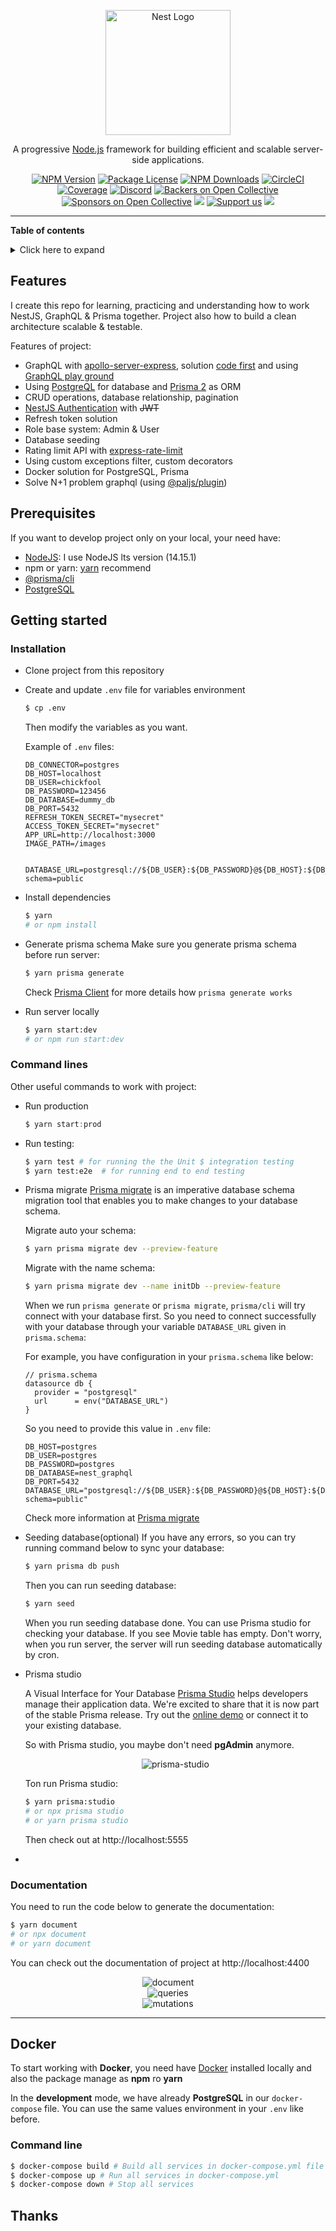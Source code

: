 <p align="center">
  <a href="http://nestjs.com/" target="blank"><img src="https://nestjs.com/img/logo-small.svg" width="200" alt="Nest Logo" /></a>
</p>

[circleci-image]: https://img.shields.io/circleci/build/github/nestjs/nest/master?token=abc123def456
[circleci-url]: https://circleci.com/gh/nestjs/nest

  <p align="center">A progressive <a href="http://nodejs.org" target="_blank">Node.js</a> framework for building efficient and scalable server-side applications.</p>
    <p align="center">
<a href="https://www.npmjs.com/~nestjscore" target="_blank"><img src="https://img.shields.io/npm/v/@nestjs/core.svg" alt="NPM Version" /></a>
<a href="https://www.npmjs.com/~nestjscore" target="_blank"><img src="https://img.shields.io/npm/l/@nestjs/core.svg" alt="Package License" /></a>
<a href="https://www.npmjs.com/~nestjscore" target="_blank"><img src="https://img.shields.io/npm/dm/@nestjs/common.svg" alt="NPM Downloads" /></a>
<a href="https://circleci.com/gh/nestjs/nest" target="_blank"><img src="https://img.shields.io/circleci/build/github/nestjs/nest/master" alt="CircleCI" /></a>
<a href="https://coveralls.io/github/nestjs/nest?branch=master" target="_blank"><img src="https://coveralls.io/repos/github/nestjs/nest/badge.svg?branch=master#9" alt="Coverage" /></a>
<a href="https://discord.gg/G7Qnnhy" target="_blank"><img src="https://img.shields.io/badge/discord-online-brightgreen.svg" alt="Discord"/></a>
<a href="https://opencollective.com/nest#backer" target="_blank"><img src="https://opencollective.com/nest/backers/badge.svg" alt="Backers on Open Collective" /></a>
<a href="https://opencollective.com/nest#sponsor" target="_blank"><img src="https://opencollective.com/nest/sponsors/badge.svg" alt="Sponsors on Open Collective" /></a>
  <a href="https://paypal.me/kamilmysliwiec" target="_blank"><img src="https://img.shields.io/badge/Donate-PayPal-ff3f59.svg"/></a>
    <a href="https://opencollective.com/nest#sponsor"  target="_blank"><img src="https://img.shields.io/badge/Support%20us-Open%20Collective-41B883.svg" alt="Support us"></a>
  <a href="https://twitter.com/nestframework" target="_blank"><img src="https://img.shields.io/twitter/follow/nestframework.svg?style=social&label=Follow"></a>
</p>
  <!--[![Backers on Open Collective](https://opencollective.com/nest/backers/badge.svg)](https://opencollective.com/nest#backer)
  [![Sponsors on Open Collective](https://opencollective.com/nest/sponsors/badge.svg)](https://opencollective.com/nest#sponsor)-->

---

**Table of contents**

<details>
<summary>Click here to expand</summary>

- [NestJS - GraphQL - Prisma](#nestjs---graphql---prisma)
  - [Features](#features)
  - [Prerequisites](#prerequisites)
  - [Getting started](#getting-started)
    - [Installation](#installation)
    - [Command lines](#command-lines)
  - [Docker](#docker)
    - [Command line](#command-line)
  - [Thanks](#thanks)
  
</details>

## Features

I create this repo for learning, practicing and understanding how to work NestJS, GraphQL & Prisma together. Project also how to build a clean architecture scalable & testable.

Features of project:

- GraphQL with [apollo-server-express](https://github.com/apollographql/apollo-server), solution [code first](https://docs.nestjs.com/graphql/quick-start#code-first) and using [GraphQL play ground](https://github.com/graphql/graphql-playground)
- Using [PostgreQL](https://github.com/brianc/node-postgres) for database and [Prisma 2](https://github.com/prisma/prisma) as ORM
- CRUD operations, database relationship, pagination
- [NestJS Authentication](https://docs.nestjs.com/security/authentication) with ~~JWT~~
- Refresh token solution
- Role base system: Admin & User
- Database seeding
- Rating limit API with [express-rate-limit](https://github.com/nfriedly/express-rate-limit)
- Using custom exceptions filter, custom decorators
- Docker solution for PostgreSQL, Prisma
- Solve N+1 problem graphql (using [@paljs/plugin](https://github.com/paljs/prisma-tools/blob/master/packages/plugins/README.md))

## Prerequisites

If you want to develop project only on your local, your need have:
- [NodeJS](https://nodejs.org/en/download/): I use NodeJS lts version (14.15.1)
- npm or yarn: [yarn](https://classic.yarnpkg.com/en/docs/install/#debian-stable) recommend
- [@prisma/cli](https://www.prisma.io/docs/concepts/components/prisma-cli/installation)
- [PostgreSQL](https://www.postgresql.org/download/)

## Getting started

### Installation

- Clone project from this repository
- Create and update `.env` file for variables environment
  ```bash
  $ cp .env
  ```

  Then modify the variables as you want.

  Example of `.env` files:
  ```env
  DB_CONNECTOR=postgres
  DB_HOST=localhost
  DB_USER=chickfool
  DB_PASSWORD=123456
  DB_DATABASE=dummy_db
  DB_PORT=5432
  REFRESH_TOKEN_SECRET="mysecret"
  ACCESS_TOKEN_SECRET="mysecret"
  APP_URL=http://localhost:3000
  IMAGE_PATH=/images


  DATABASE_URL=postgresql://${DB_USER}:${DB_PASSWORD}@${DB_HOST}:${DB_PORT}/${DB_DATABASE}?schema=public
  ```

- Install dependencies
  ```bash
  $ yarn
  # or npm install
  ```
- Generate prisma schema
  Make sure you generate prisma schema before run server:
  ```bash
  $ yarn prisma generate
  ```

  Check [Prisma Client](https://www.prisma.io/docs/concepts/components/prisma-client) for more details how `prisma generate works`

- Run server locally
  ```bash
  $ yarn start:dev
  # or npm run start:dev
  ```

### Command lines

Other useful commands to work with project:
- Run production
  ```ts
  $ yarn start:prod
  ```
- Run testing:
  ```bash
  $ yarn test # for running the the Unit $ integration testing
  $ yarn test:e2e  # for running end to end testing
  ```
- Prisma migrate
  [Prisma migrate](https://www.prisma.io/docs/concepts/components/prisma-migrate) is an imperative database schema migration tool that enables you to make changes to your database schema.

  Migrate auto your schema:
  ```bash
  $ yarn prisma migrate dev --preview-feature
  ```

  Migrate with the name schema:
  ```bash
  $ yarn prisma migrate dev --name initDb --preview-feature
  ```

  When we run `prisma generate` or `prisma migrate`, `prisma/cli` will try connect with your database first. So you need to connect successfully with your database through your variable `DATABASE_URL` given in `prisma.schema`:

  For example, you have configuration in your `prisma.schema` like below:

  ```prisma
  // prisma.schema
  datasource db {
    provider = "postgresql"
    url      = env("DATABASE_URL")
  }
  ```

  So you need to provide this value in `.env` file:

  ```
  DB_HOST=postgres
  DB_USER=postgres
  DB_PASSWORD=postgres
  DB_DATABASE=nest_graphql
  DB_PORT=5432
  DATABASE_URL="postgresql://${DB_USER}:${DB_PASSWORD}@${DB_HOST}:${DB_PORT}/${DB_DATABASE}?schema=public"

  ```

  Check more information at [Prisma migrate](https://www.prisma.io/docs/concepts/components/prisma-migrate)


- Seeding database(optional)
  If you have any errors, so you can try running command below to sync your database:

  ```bash
  $ yarn prisma db push
  ```
  Then you can run seeding database:

  ```bash
  $ yarn seed
  ```
  
  When you run seeding database done. You can use Prisma studio for checking your database. If you see Movie table has empty.
  Don't worry, when you run server, the server will run seeding database automatically by cron.

  
- Prisma studio

  A Visual Interface for Your Database
  [Prisma Studio](https://www.prisma.io/blog/prisma-studio-3rtf78dg99fe) helps developers manage their application data. We're excited to share that it is now part of the stable Prisma release. Try out the [online demo](https://prisma.studio/) or connect it to your existing database.

  So with Prisma studio, you maybe don't need **pgAdmin** anymore.
  <div align="center">
    <img src="./src/document/img/prisma-studio.png" alt="prisma-studio"/>
  </div>

  Ton run Prisma studio:
  ```bash
  $ yarn prisma:studio
  # or npx prisma studio
  # or yarn prisma studio
  ```
  Then check out at http://localhost:5555
- 
### Documentation
You need to run the code below to generate the documentation:

  ```bash
  $ yarn document
  # or npx document
  # or yarn document
  ```

You can check out the documentation of project at http://localhost:4400

  <div align="center">
    <img src="./src/document/img/document-1.png" alt="document"/>
  </div>

  <div align="center">
    <img src="./src/document/img/queries.png" alt="queries"/>
  </div>

  <div align="center">
    <img src="./src/document/img/mutations.png" alt="mutations"/>
  </div>

---
## Docker
To start working with **Docker**, you need have [Docker](https://docs.docker.com/engine/install/) installed locally and also the package manage as **npm** ro **yarn**

In the **development** mode, we have already **PostgreSQL** in our `docker-compose` file. You can use the same values environment in your `.env` like before.

### Command line
```bash
$ docker-compose build # Build all services in docker-compose.yml file
$ docker-compose up # Run all services in docker-compose.yml
$ docker-compose down # Stop all services
```

## Thanks
